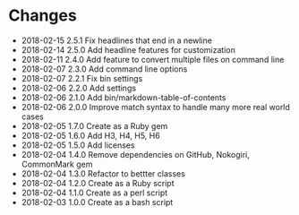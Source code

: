 # Changes

* 2018-02-15 2.5.1 Fix headlines that end in a newline
* 2018-02-14 2.5.0 Add headline features for customization
* 2018-02-11 2.4.0 Add feature to convert multiple files on command line
* 2018-02-07 2.3.0 Add command line options
* 2018-02-07 2.2.1 Fix bin settings
* 2018-02-06 2.2.0 Add settings
* 2018-02-06 2.1.0 Add bin/markdown-table-of-contents
* 2018-02-06 2.0.0 Improve match syntax to handle many more real world cases
* 2018-02-05 1.7.0 Create as a Ruby gem
* 2018-02-05 1.6.0 Add H3, H4, H5, H6
* 2018-02-05 1.5.0 Add licenses
* 2018-02-04 1.4.0 Remove dependencies on GitHub, Nokogiri, CommonMark gem
* 2018-02-04 1.3.0 Refactor to bettter classes
* 2018-02-04 1.2.0 Create as a Ruby script
* 2018-02-04 1.1.0 Create as a perl script
* 2018-02-03 1.0.0 Create as a bash script
